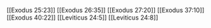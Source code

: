 [[Exodus 25:23]]
[[Exodus 26:35]]
[[Exodus 27:20]]
[[Exodus 37:10]]
[[Exodus 40:22]]
[[Leviticus 24:5]]
[[Leviticus 24:8]]
